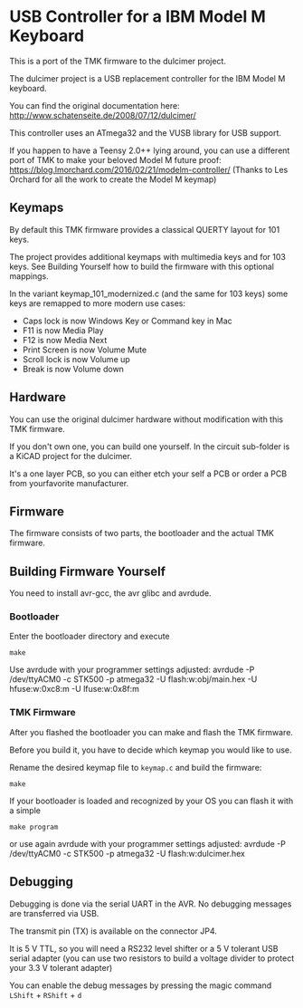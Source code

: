 USB Controller for a IBM Model M Keyboard
=========================================

This is a port of the TMK firmware to the dulcimer project.

The dulcimer project is a USB replacement controller for the IBM Model M keyboard.

You can find the original documentation here:
http://www.schatenseite.de/2008/07/12/dulcimer/

This controller uses an ATmega32 and the VUSB library for USB support.

If you happen to have a Teensy 2.0++ lying around, you can use a different port
of TMK to make your beloved Model M future proof:
https://blog.lmorchard.com/2016/02/21/modelm-controller/ (Thanks to Les Orchard
for all the work to create the Model M keymap)

Keymaps
-------

By default this TMK firmware provides a classical QUERTY layout for 101 keys.

The project provides additional keymaps with multimedia keys and for 103 keys.
See Building Yourself how to build the firmware with this optional mappings.

In the variant keymap_101_modernized.c (and the same for 103 keys) some keys are
remapped to more modern use cases:
- Caps lock is now Windows Key or Command key in Mac
- F11 is now Media Play
- F12 is now Media Next
- Print Screen is now Volume Mute
- Scroll lock is now Volume up
- Break is now Volume down

Hardware
---------

You can use the original dulcimer hardware without modification with
this TMK firmware.

If you don't own one, you can build one yourself. In the circuit sub-folder
is a KiCAD project for the dulcimer.

It's a one layer PCB, so you can either etch your self a PCB or order a PCB
from yourfavorite manufacturer.

Firmware
--------

The firmware consists of two parts, the bootloader and the actual TMK firmware.






Building Firmware Yourself
--------------------------

You need to install avr-gcc, the avr glibc and avrdude.

### Bootloader

Enter the bootloader directory and execute

    make

Use avrdude with your programmer settings adjusted:
    avrdude -P /dev/ttyACM0 -c STK500 -p atmega32 -U flash:w:obj/main.hex -U hfuse:w:0xc8:m -U lfuse:w:0x8f:m

### TMK Firmware

After you flashed the bootloader you can make and flash the TMK firmware.

Before you build it, you have to decide which keymap you would like to use.

Rename the desired keymap file to `keymap.c` and build the firmware:

    make

If your bootloader is loaded and recognized by your OS you can flash it with a simple

    make program

or use again avrdude with your programmer settings adjusted:
    avrdude -P /dev/ttyACM0 -c STK500 -p atmega32 -U flash:w:dulcimer.hex

Debugging
---------

Debugging is done via the serial UART in the AVR. No debugging messages are transferred via USB.

The transmit pin (TX) is available on the connector JP4.

It is 5 V TTL, so you will need a RS232 level shifter or a 5 V tolerant USB
serial adapter (you can use two resistors to build a voltage divider to
protect your 3.3 V tolerant adapter)

You can enable the debug messages by pressing the magic command `LShift` + `RShift` + `d`
